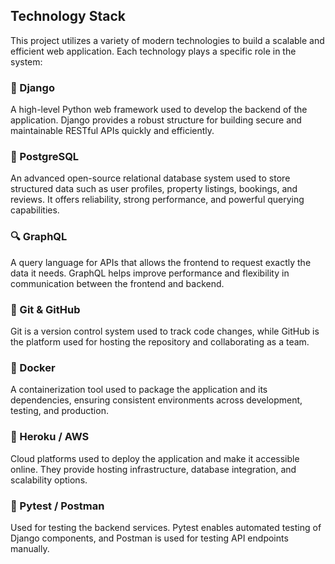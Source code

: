 ## Technology Stack

This project utilizes a variety of modern technologies to build a scalable and efficient web application. Each technology plays a specific role in the system:

### 🐍 Django
A high-level Python web framework used to develop the backend of the application. Django provides a robust structure for building secure and maintainable RESTful APIs quickly and efficiently.

### 🐘 PostgreSQL
An advanced open-source relational database system used to store structured data such as user profiles, property listings, bookings, and reviews. It offers reliability, strong performance, and powerful querying capabilities.

### 🔍 GraphQL
A query language for APIs that allows the frontend to request exactly the data it needs. GraphQL helps improve performance and flexibility in communication between the frontend and backend.

### 🐙 Git & GitHub
Git is a version control system used to track code changes, while GitHub is the platform used for hosting the repository and collaborating as a team.

### 🐳 Docker
A containerization tool used to package the application and its dependencies, ensuring consistent environments across development, testing, and production.

### 🚀 Heroku / AWS
Cloud platforms used to deploy the application and make it accessible online. They provide hosting infrastructure, database integration, and scalability options.

### 🧪 Pytest / Postman
Used for testing the backend services. Pytest enables automated testing of Django components, and Postman is used for testing API endpoints manually.

